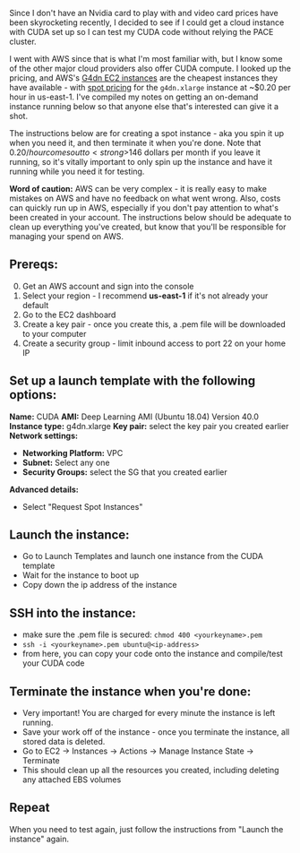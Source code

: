 Since I don't have an Nvidia card to play with and video card prices have been skyrocketing recently, I decided to see if I could get a cloud instance with CUDA set up so I can test my CUDA code without relying the PACE cluster.

I went with AWS since that is what I'm most familiar with, but I know some of the other major cloud providers also offer CUDA compute. I looked up the pricing, and AWS's [G4dn EC2 instances](https://aws.amazon.com/ec2/instance-types/g4/) are the cheapest instances they have available - with [spot pricing](https://aws.amazon.com/ec2/spot/pricing/) for the `g4dn.xlarge` instance at ~$0.20 per hour in us-east-1. I've compiled my notes on getting an on-demand instance running below so that anyone else that's interested can give it a shot.

The instructions below are for creating a spot instance - aka you spin it up when you need it, and then terminate it when you're done. Note that $0.20/hour comes out to <strong>$146 dollars per month</strong> if you leave it running, so it's vitally important to only spin up the instance and have it running while you need it for testing.

<strong>Word of caution:</strong> AWS can be very complex - it is really easy to make mistakes on AWS and have no feedback on what went wrong. Also, costs can quickly run up in AWS, especially if you don't pay attention to what's been created in your account. The instructions below should be adequate to clean up everything you've created, but know that you'll be responsible for managing your spend on AWS.


## Prereqs:
0. Get an AWS account and sign into the console
1. Select your region - I recommend <strong>us-east-1</strong> if it's not already your default
2. Go to the EC2 dashboard
3. Create a key pair - once you create this, a .pem file will be downloaded to your computer
4. Create a security group - limit inbound access to port 22 on your home IP 

## Set up a launch template with the following options:
<strong>Name:</strong> CUDA
<strong>AMI:</strong> Deep Learning AMI (Ubuntu 18.04) Version 40.0
<strong>Instance type:</strong> g4dn.xlarge
<strong>Key pair:</strong> select the key pair you created earlier
<strong>Network settings:</strong>
- <strong>Networking Platform:</strong> VPC
- <strong>Subnet:</strong> Select any one
- <strong>Security Groups:</strong> select the SG that you created earlier 

<strong>Advanced details: </strong>
- Select "Request Spot Instances" 

## Launch the instance:
- Go to Launch Templates and launch one instance from the CUDA template
- Wait for the instance to boot up
- Copy down the ip address of the instance

## SSH into the instance:
- make sure the .pem file is secured: `chmod 400 <yourkeyname>.pem`
- `ssh -i <yourkeyname>.pem ubuntu@<ip-address>`
- from here, you can copy your code onto the instance and compile/test your CUDA code

## Terminate the instance when you're done:
- Very important! You are charged for every minute the instance is left running.
- Save your work off of the instance - once you terminate the instance, all stored data is deleted.
- Go to EC2 -> Instances -> Actions -> Manage Instance State -> Terminate
- This should clean up all the resources you created, including deleting any attached EBS volumes

## Repeat
When you need to test again, just follow the instructions from "Launch the instance" again.


